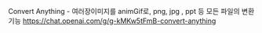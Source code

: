 Convert Anything - 여러장이미지를 animGif로, png, jpg , ppt 등 모든 파일의 변환기능
https://chat.openai.com/g/g-kMKw5tFmB-convert-anything
